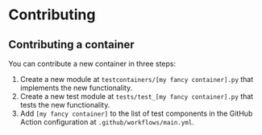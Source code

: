 
# Contributing

## Contributing a container

You can contribute a new container in three steps:

1. Create a new module at `testcontainers/[my fancy container].py` that implements the new functionality.
2. Create a new test module at `tests/test_[my fancy container].py` that tests the new functionality.
3. Add `[my fancy container]` to the list of test components in the GitHub Action configuration at `.github/workflows/main.yml`.